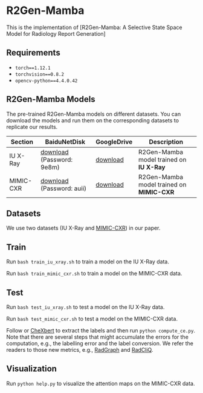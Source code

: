 # R2Gen-Mamba

This is the implementation of [R2Gen-Mamba: A Selective State Space Model for Radiology Report Generation]





## Requirements

- `torch==1.12.1`
- `torchvision==0.8.2`
- `opencv-python==4.4.0.42`


## R2Gen-Mamba Models

The pre-trained R2Gen-Mamba models on different datasets. You can download the models and run them on the corresponding datasets to replicate our results.

| Section   | BaiduNetDisk                                                 | GoogleDrive                                                  | Description                               |
| --------- | ------------------------------------------------------------ | ------------------------------------------------------------ |-------------------------------------------|
| IU X-Ray  | [download](https://pan.baidu.com/s/1I7LFRXKO59xs5jX2ZI6Vlg?pwd=9e8m) (Password: 9e8m) | [download](https://drive.google.com/file/d/1HWmgl64SDjc6ABpZOQPj3xZKN4T5s_Mo/view?usp=sharing) | R2Gen-Mamba model trained on **IU X-Ray** |
| MIMIC-CXR | [download](https://pan.baidu.com/s/1grCHBnMZa64R9WoRsJeiPw?pwd=auii) (Password: auii) | [download](https://drive.google.com/file/d/1qtgHTn99xIIbsP7DYzwa3kvOqoU8ewUJ/view?usp=sharing) | R2Gen-Mamba model trained on **MIMIC-CXR**      |



## Datasets
We use two datasets (IU X-Ray and [MIMIC-CXR][MIMIC-CXR_link]) in our paper.

[MIMIC-CXR_link]:https://physionet.org/content/mimic-cxr-jpg/2.1.0/

## Train

Run `bash train_iu_xray.sh` to train a model on the IU X-Ray data.

Run `bash train_mimic_cxr.sh` to train a model on the MIMIC-CXR data.

## Test

Run `bash test_iu_xray.sh` to test a model on the IU X-Ray data.

Run `bash test_mimic_cxr.sh` to test a model on the MIMIC-CXR data.

Follow or [CheXbert](https://github.com/stanfordmlgroup/CheXbert) to extract the labels and then run `python compute_ce.py`. Note that there are several steps that might accumulate the errors for the computation, e.g., the labelling error and the label conversion. We refer the readers to those new metrics, e.g., [RadGraph](https://github.com/jbdel/rrg_emnlp) and [RadCliQ](https://github.com/rajpurkarlab/CXR-Report-Metric).

## Visualization

Run `python help.py` to visualize the attention maps on the MIMIC-CXR data.

